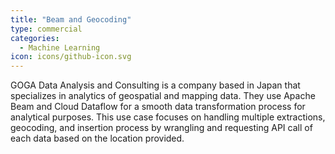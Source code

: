 ```yaml
---
title: "Beam and Geocoding"
type: commercial
categories:
  - Machine Learning
icon: icons/github-icon.svg
---
```

<!--
Licensed under the Apache License, Version 2.0 (the "License");
you may not use this file except in compliance with the License.
You may obtain a copy of the License at

http://www.apache.org/licenses/LICENSE-2.0

Unless required by applicable law or agreed to in writing, software
distributed under the License is distributed on an "AS IS" BASIS,
WITHOUT WARRANTIES OR CONDITIONS OF ANY KIND, either express or implied.
See the License for the specific language governing permissions and
limitations under the License.
-->

GOGA Data Analysis and Consulting is a company based in Japan that specializes in analytics of geospatial and mapping data. They use Apache Beam and Cloud Dataflow for a smooth data transformation process for analytical purposes. This use case focuses on handling multiple extractions, geocoding, and insertion process by wrangling and requesting API call of each data based on the location provided.
